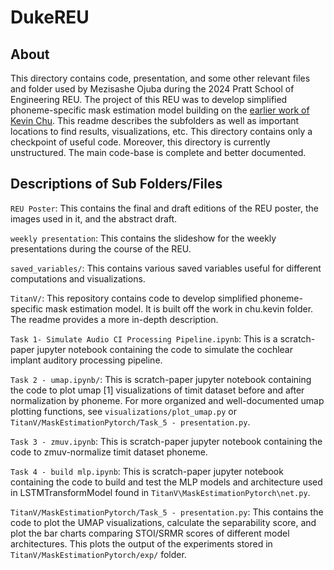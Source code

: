 # DukeREU

## About
This directory contains code, presentation, and some other relevant files and folder used by Mezisashe Ojuba during the 2024 Pratt School of Engineering REU. The project of this REU was to develop simplified phoneme-specific mask estimation model building on the [earlier work of Kevin Chu](https://doi.org/10.1121/2.0001698). This readme describes the subfolders as well as important locations to find results, visualizations, etc. This directory contains only a checkpoint of useful code. Moreover, this directory is currently unstructured. The main code-base is complete and better documented.



## Descriptions of Sub Folders/Files

`REU Poster`: This contains the final and draft editions of the REU poster, the images used in it, and the abstract draft.

`weekly presentation`: This contains the slideshow for the weekly presentations during the course of the REU.

`saved_variables/`: This contains various saved variables useful for different computations and visualizations.

`TitanV/`: This repository contains code to develop simplified phoneme-specific mask estimation model. It is built off the work in chu.kevin folder. The readme provides a more in-depth description.

`Task 1- Simulate Audio CI Processing Pipeline.ipynb`: This is a scratch-paper jupyter notebook containing the code to simulate the cochlear implant auditory processing pipeline.

`Task 2 - umap.ipynb/`: This is scratch-paper jupyter notebook containing the code to plot umap [1] visualizations of timit dataset before and after normalization by phoneme. For more organized and well-documented umap plotting functions, see `visualizations/plot_umap.py` or `TitanV/MaskEstimationPytorch/Task_5 - presentation.py`.

`Task 3 - zmuv.ipynb`: This is scratch-paper jupyter notebook containing the code to zmuv-normalize timit dataset phoneme.

`Task 4 - build mlp.ipynb`: This is scratch-paper jupyter notebook containing the code to build and test the MLP models and architecture used in LSTMTransformModel found in `TitanV\MaskEstimationPytorch\net.py`.

`TitanV/MaskEstimationPytorch/Task_5 - presentation.py`: This contains the code to plot the UMAP visualizations, calculate the separability score, and plot the bar charts comparing STOI/SRMR scores of different model architectures. This plots the output of the experiments stored in `TitanV/MaskEstimationPytorch/exp/` folder.